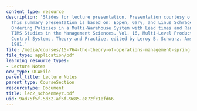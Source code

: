 ```yaml
---
content_type: resource
description: 'Slides for lecture presentation. Presentation courtesy of Tor Schoenmeyr.
  This summary presentation is based on: Eppen, Gary, and Linus Schrage. "Centralized
  Ordering Policies in a Multi-Warehouse System with Lead times and Random Demand."
  TIMS Studies in the Management Sciences. Vol. 16, Multi-Level Production/Inventory
  Control Systems, Theory and Practice, edited by Leroy B. Schwarz. Amsterdam: North-Holland,
  1981.'
file: /media/courses/15-764-the-theory-of-operations-management-spring-2004/9ad75f5f5d32af5f9e85e872fc1efd66_lec2_schoenmeyr.pdf
file_type: application/pdf
learning_resource_types:
- Lecture Notes
ocw_type: OCWFile
parent_title: Lecture Notes
parent_type: CourseSection
resourcetype: Document
title: lec2_schoenmeyr.pdf
uid: 9ad75f5f-5d32-af5f-9e85-e872fc1efd66
---
```

